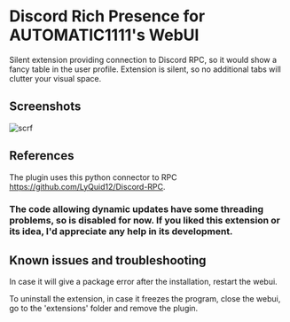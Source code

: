 # Discord Rich Presence for AUTOMATIC1111's WebUI

 Silent extension providing connection to Discord RPC, so it would show a fancy table in the user profile. Extension is silent, so no additional tabs will clutter your visual space.
 
 ## Screenshots
 
 ![scrf](https://user-images.githubusercontent.com/14872007/213799060-4d6d03de-8fdd-4bd8-a686-7d64d3f54ad8.png)
 
 ## References
 
 The plugin uses this python connector to RPC https://github.com/LyQuid12/Discord-RPC.

### The code allowing dynamic updates have some threading problems, so is disabled for now. If you liked this extension or its idea, I'd appreciate any help in its development.

## Known issues and troubleshooting

In case it will give a package error after the installation, restart the webui.

To uninstall the extension, in case it freezes the program, close the webui, go to the 'extensions' folder and remove the plugin.
